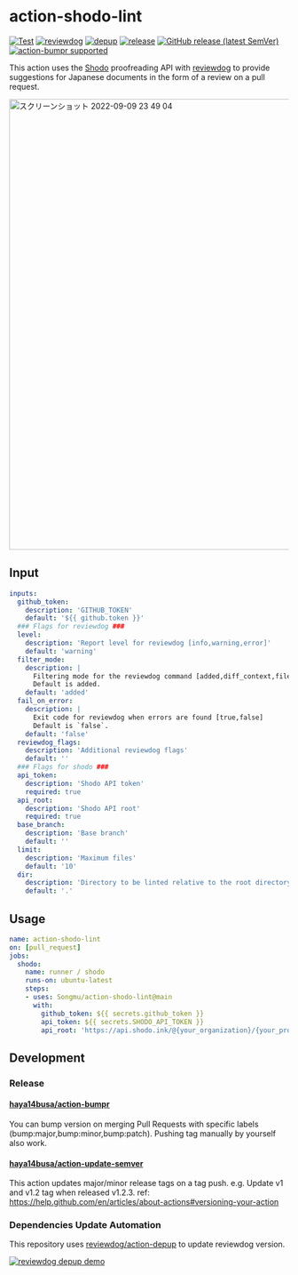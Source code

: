 # action-shodo-lint

[![Test](https://github.com/Songmu/action-shodo-lint/workflows/Test/badge.svg)](https://github.com/Songmu/action-shodo-lint/actions?query=workflow%3ATest)
[![reviewdog](https://github.com/Songmu/action-shodo-lint/workflows/reviewdog/badge.svg)](https://github.com/Songmu/action-shodo-lint/actions?query=workflow%3Areviewdog)
[![depup](https://github.com/Songmu/action-shodo-lint/workflows/depup/badge.svg)](https://github.com/Songmu/action-shodo-lint/actions?query=workflow%3Adepup)
[![release](https://github.com/Songmu/action-shodo-lint/workflows/release/badge.svg)](https://github.com/Songmu/action-shodo-lint/actions?query=workflow%3Arelease)
[![GitHub release (latest SemVer)](https://img.shields.io/github/v/release/Songmu/action-shodo-lint?logo=github&sort=semver)](https://github.com/Songmu/action-shodo-lint/releases)
[![action-bumpr supported](https://img.shields.io/badge/bumpr-supported-ff69b4?logo=github&link=https://github.com/haya14busa/action-bumpr)](https://github.com/haya14busa/action-bumpr)

This action uses the [Shodo](https://shodo.ink) proofreading API with [reviewdog](https://github.com/reviewdog/reviewdog) to provide suggestions for Japanese documents in the form of a review on a pull request.

<img width="811" alt="スクリーンショット 2022-09-09 23 49 04" src="https://user-images.githubusercontent.com/177122/189533601-b01f9a2a-a488-40ed-b7a0-aafebfed555b.png">

## Input

```yaml
inputs:
  github_token:
    description: 'GITHUB_TOKEN'
    default: '${{ github.token }}'
  ### Flags for reviewdog ###
  level:
    description: 'Report level for reviewdog [info,warning,error]'
    default: 'warning'
  filter_mode:
    description: |
      Filtering mode for the reviewdog command [added,diff_context,file,nofilter].
      Default is added.
    default: 'added'
  fail_on_error:
    description: |
      Exit code for reviewdog when errors are found [true,false]
      Default is `false`.
    default: 'false'
  reviewdog_flags:
    description: 'Additional reviewdog flags'
    default: ''
  ### Flags for shodo ###
  api_token:
    description: 'Shodo API token'
    required: true
  api_root:
    description: 'Shodo API root'
    required: true
  base_branch:
    description: 'Base branch'
    default: ''
  limit:
    description: 'Maximum files'
    default: '10'
  dir:
    description: 'Directory to be linted relative to the root directory.'
    default: '.'
```

## Usage

```yaml
name: action-shodo-lint
on: [pull_request]
jobs:
  shodo:
    name: runner / shodo
    runs-on: ubuntu-latest
    steps:
    - uses: Songmu/action-shodo-lint@main
      with:
        github_token: ${{ secrets.github_token }}
        api_token: ${{ secrets.SHODO_API_TOKEN }}
        api_root: 'https://api.shodo.ink/@{your_organization}/{your_project}/'
```

## Development

### Release

#### [haya14busa/action-bumpr](https://github.com/haya14busa/action-bumpr)
You can bump version on merging Pull Requests with specific labels (bump:major,bump:minor,bump:patch).
Pushing tag manually by yourself also work.

#### [haya14busa/action-update-semver](https://github.com/haya14busa/action-update-semver)

This action updates major/minor release tags on a tag push. e.g. Update v1 and v1.2 tag when released v1.2.3.
ref: https://help.github.com/en/articles/about-actions#versioning-your-action

### Dependencies Update Automation
This repository uses [reviewdog/action-depup](https://github.com/reviewdog/action-depup) to update
reviewdog version.

[![reviewdog depup demo](https://user-images.githubusercontent.com/3797062/73154254-170e7500-411a-11ea-8211-912e9de7c936.png)](https://github.com/Songmu/action-shodo-lint/pull/6)
